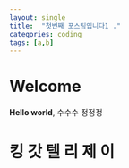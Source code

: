 ```yaml
---
layout: single
title:  "첫번째 포스팅입니다1 ."
categories: coding
tags: [a,b]
---
```


# Welcome

**Hello world**, 
수수수
정정정

# 킹 갓 텔 리 제 이 